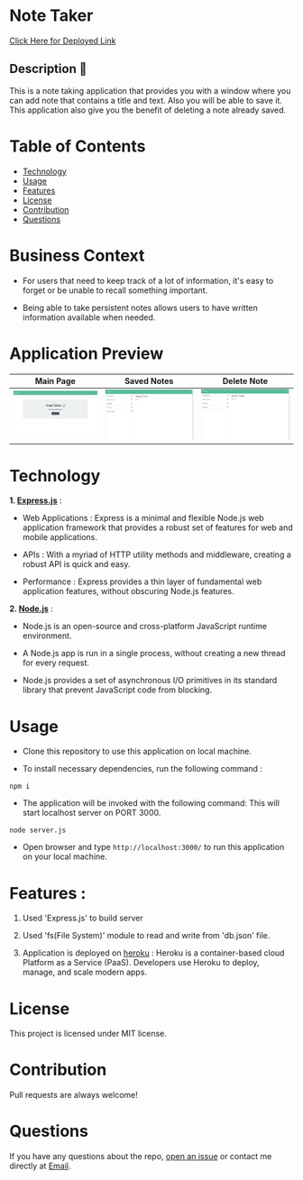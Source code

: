 # Note Taker

[Click Here for Deployed Link](https://iqbalahmadi.github.io/Note-Taker/)

## Description 📜

This is a note taking application that provides you with a window where you can add note that contains a title and text. Also you will be able to save it. This application also give you the benefit of deleting a note already saved.

# Table of Contents

- [Technology](#technology)
- [Usage](#usage)
- [Features](#features)
- [License](#license)
- [Contribution](#contribution)
- [Questions](#questions)

# Business Context

- For users that need to keep track of a lot of information, it's easy to forget or be unable to recall something important.

- Being able to take persistent notes allows users to have written information available when needed.

# Application Preview

| Main Page                                        | Saved Notes                                         | Delete Note                                         |
| ------------------------------------------------ | --------------------------------------------------- | --------------------------------------------------- |
| ![Main Page](public/assets/images/NoteTaker.png) | ![Saved Notes](public/assets/images/SavedNotes.png) | ![Delete Note](public/assets/images/DeleteNote.png) |

# Technology

**1. [Express.js](https://expressjs.com/)** :

- Web Applications : Express is a minimal and flexible Node.js web application framework that provides a robust set of features for web and mobile applications.

- APIs : With a myriad of HTTP utility methods and middleware, creating a robust API is quick and easy.

- Performance : Express provides a thin layer of fundamental web application features, without obscuring Node.js features.

**2. [Node.js](https://nodejs.org/en/)** :

- Node.js is an open-source and cross-platform JavaScript runtime environment.

- A Node.js app is run in a single process, without creating a new thread for every request.

- Node.js provides a set of asynchronous I/O primitives in its standard library that prevent JavaScript code from blocking.

# Usage

- Clone this repository to use this application on local machine.

- To install necessary dependencies, run the following command :

```
npm i
```

- The application will be invoked with the following command: This will start localhost server on PORT 3000.

```
node server.js
```

- Open browser and type `http://localhost:3000/` to run this application on your local machine.

# Features :

1. Used 'Express.js' to build server

2. Used 'fs(File System)' module to read and write from 'db.json' file.

3. Application is deployed on [heroku](https://www.heroku.com/) : Heroku is a container-based cloud Platform as a Service (PaaS). Developers use Heroku to deploy, manage, and scale modern apps.

# License

This project is licensed under MIT license.

# Contribution

Pull requests are always welcome!

# Questions

If you have any questions about the repo,
[open an issue](https://github.com/IqbalAhmadi/Note-Taker/issues)
or contact me directly at [Email](mailto:iqb.ahmadi@gmail.com).
